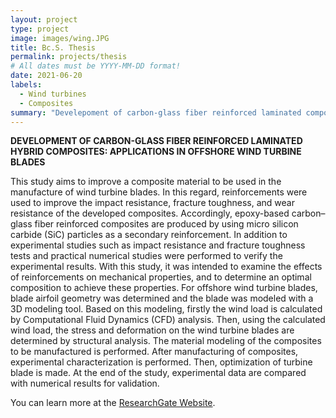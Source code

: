 ```yaml
---
layout: project
type: project
image: images/wing.JPG
title: Bc.S. Thesis
permalink: projects/thesis
# All dates must be YYYY-MM-DD format!
date: 2021-06-20
labels:
  - Wind turbines
  - Composites
summary: "Develepoment of carbon-glass fiber reinforced laminated composites: Applications"
---
```


<b>DEVELOPMENT OF CARBON-GLASS FIBER REINFORCED LAMINATED HYBRID COMPOSITES: APPLICATIONS IN OFFSHORE WIND TURBINE BLADES</b>

This study aims to improve a composite material to be used in the manufacture of wind turbine blades. In this regard, reinforcements were used to improve the impact resistance, fracture toughness, and wear resistance of the developed composites. Accordingly, epoxy-based carbon–glass fiber reinforced composites are produced by using micro silicon carbide (SiC) particles as a secondary reinforcement. In addition to experimental studies such as impact resistance and fracture toughness tests and practical numerical studies were performed to verify the experimental results. With this study, it was intended to examine the effects of reinforcements on mechanical properties, and to determine an optimal composition to achieve these properties. For offshore wind turbine blades, blade airfoil geometry was determined and the blade was modeled with a 3D modeling tool. Based on this modeling, firstly the wind load is calculated by Computational Fluid Dynamics (CFD) analysis. Then, using the calculated wind load, the stress and deformation on the wind turbine blades are determined by structural analysis. The material modeling of the composites to be manufactured is performed. After manufacturing of composites, experimental characterization is performed. Then, optimization of turbine blade is made. At the end of the study, experimental data are compared with numerical results for validation.

You can learn more at the [ResearchGate Website](https://www.researchgate.net/publication/352902062_DEVELOPMENT_OF_CARBON-GLASS_FIBER_REINFORCED_LAMINATED_HYBRID_COMPOSITES_APPLICATIONS_IN_OFFSHORE_WIND_TURBINE_BLADES).



